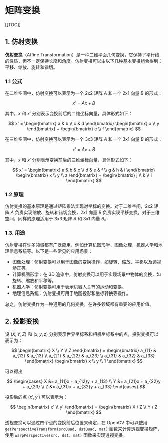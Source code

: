 # 矩阵变换

[[TOC]]

## 1. 仿射变换

**仿射变换**（Affine Transformation）是一种二维平面几何变换，它保持了平行线的性质，但不一定保持长度和角度。仿射变换可以由以下几种基本变换组合得到：平移、缩放、旋转和错切。

### 1.1 公式

在二维空间中，仿射变换可以表示为一个 2x2 矩阵 $A$ 和一个 2x1 向量 $B$ 的形式：

$$
x' = Ax + B
$$

其中，$x$ 和 $x'$ 分别表示变换前后的二维坐标向量，具体形式如下：

$$
x' = \begin{bmatrix}
a & b \\
c & d
\end{bmatrix}
\begin{bmatrix}
x \\
y
\end{bmatrix} + \begin{bmatrix}
e \\
f
\end{bmatrix}
$$

在三维空间中，仿射变换可以表示为一个 3x3 矩阵 $A$ 和一个 3x1 向量 $B$ 的形式：

$$
x' = Ax + B
$$

其中，$x$ 和 $x'$ 分别表示变换前后的三维坐标向量，具体形式如下：

$$
x' = \begin{bmatrix}
a & b & c \\
d & e & f \\
g & h & i
\end{bmatrix}
\begin{bmatrix}
x \\
y \\
z
\end{bmatrix} + \begin{bmatrix}
j \\
k \\
l
\end{bmatrix}
$$

### 1.2 原理

仿射变换的基本原理是通过矩阵乘法实现对坐标的变换。对于二维空间，2x2 矩阵 $A$ 负责实现缩放、旋转和错切变换，2x1 向量 $B$ 负责实现平移变换。对于三维空间，同样的原理适用于 3x3 矩阵 $A$ 和 3x1 向量 $B$。

### 1.3. 用途

仿射变换在许多领域都有广泛应用，例如计算机图形学、图像处理、机器人学和地理信息系统等。以下是一些常见的应用场景：

- 图像处理：仿射变换可以用于图像的变换操作，如旋转、缩放、平移以及透视矫正等。
- 计算机图形学：在 3D 渲染中，仿射变换可以用于实现场景中物体的变换，如旋转、缩放和平移等。
- 机器人学：仿射变换可用于表示机器人关节的运动和变换。
- 地理信息系统：仿射变换可用于地图投影和坐标转换等操作。

总之，仿射变换作为一种通用的几何变换，在许多领域都有重要的应用价值。

## 2. 投影变换

设 $(X,\, Y,\, Z)$ 和 $(x,\, y,\, z)$ 分别表示世界坐标系和相机坐标系中的点，投影变换可以表示为：

$$
\begin{bmatrix}
    X \\
    Y \\
    Z
\end{bmatrix} =
\begin{bmatrix}
    a_{11} & a_{12} & a_{13} \\
    a_{21} & a_{22} & a_{23} \\
    a_{31} & a_{32} & a_{33}
\end{bmatrix}
\begin{bmatrix}
    x \\
    y \\
    1
\end{bmatrix}
$$

可以得出

$$
\begin{cases}
    X &= a_{11}x + a_{12}y + a_{13} \\
    Y &= a_{21}x + a_{22}y + a_{23} \\
    Z &= a_{31}x + a_{32}y + a_{33}
\end{cases}
$$

投影后的点 $(x',\, y')$ 可以表示为：

$$
\begin{bmatrix}
    x' \\
    y'
\end{bmatrix} =
\begin{bmatrix}
    X / Z \\
    Y / Z
\end{bmatrix}
$$

透视变换可以通过四个点的变换前后位置来确定，在 OpenCV 中可以使用 `getPerspectiveTransform(srcQuad, dstQuad, mat)` 函数来计算透视变换矩阵，使用 `warpPerspective(src, dst, mat)` 函数来实现透视变换。
